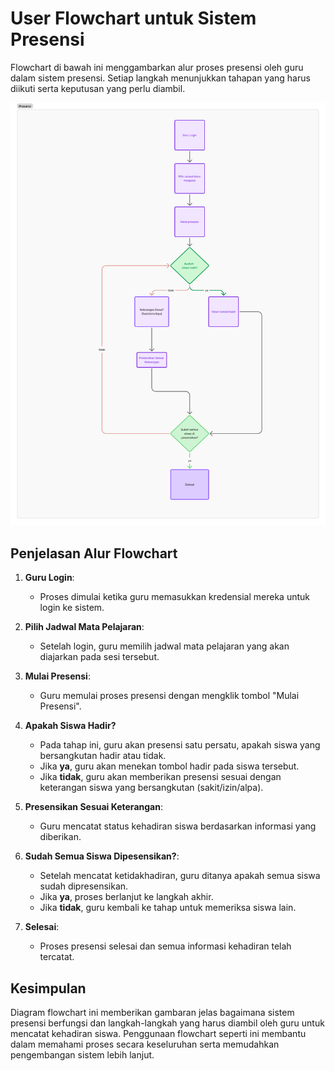 # User Flowchart untuk Sistem Presensi  

Flowchart di bawah ini menggambarkan alur proses presensi oleh guru dalam sistem presensi. Setiap langkah menunjukkan tahapan yang harus diikuti serta keputusan yang perlu diambil.  

![User Flowchart](
https://github.com/AmmarWirdiyansyahh/Sistem-Presensi-Online-Berbasis-Web/blob/main/Diagram/User_flow_diagram.png)

## Penjelasan Alur Flowchart  

1. **Guru Login**:  
   - Proses dimulai ketika guru memasukkan kredensial mereka untuk login ke sistem.  

2. **Pilih Jadwal Mata Pelajaran**:  
   - Setelah login, guru memilih jadwal mata pelajaran yang akan diajarkan pada sesi tersebut.  

3. **Mulai Presensi**:  
   - Guru memulai proses presensi dengan mengklik tombol "Mulai Presensi".  

4. **Apakah Siswa Hadir?**  
   - Pada tahap ini, guru akan presensi satu persatu, apakah siswa yang bersangkutan hadir atau tidak.  
   - Jika **ya**, guru akan menekan tombol hadir pada siswa tersebut.
   - Jika **tidak**, guru akan memberikan presensi sesuai dengan keterangan siswa yang bersangkutan (sakit/izin/alpa).

5. **Presensikan Sesuai Keterangan**:  
   - Guru mencatat status kehadiran siswa berdasarkan informasi yang diberikan.  

6. **Sudah Semua Siswa Dipesensikan?**:  
   - Setelah mencatat ketidakhadiran, guru ditanya apakah semua siswa sudah dipresensikan.  
   - Jika **ya**, proses berlanjut ke langkah akhir.  
   - Jika **tidak**, guru kembali ke tahap untuk memeriksa siswa lain.  

7. **Selesai**:  
   - Proses presensi selesai dan semua informasi kehadiran telah tercatat.  

## Kesimpulan  
Diagram flowchart ini memberikan gambaran jelas bagaimana sistem presensi berfungsi dan langkah-langkah yang harus diambil oleh guru untuk mencatat kehadiran siswa. Penggunaan flowchart seperti ini membantu dalam memahami proses secara keseluruhan serta memudahkan pengembangan sistem lebih lanjut.  